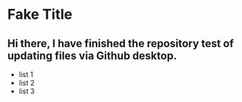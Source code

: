 # Fake Title
## Hi there, I have finished the repository test of updating files via Github desktop.
- list 1
- list 2
- list 3